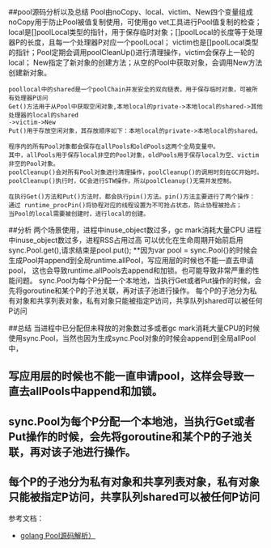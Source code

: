 ##pool源码分析以及总结
    Pool由noCopy、local、victim、New四个变量组成
    noCopy用于防止Pool被值复制使用，可使用go vet工具进行Pool值复制的检查；
    local是[]poolLocal类型的指针，用于保存临时对象；[]poolLocal的长度等于处理器P的长度，且每一个处理器P对应一个poolLocal；
    victim也是[]poolLocal类型的指针；Pool定期会调用poolCleanUp()进行清理操作，victim会保存上一轮的local；
    New指定了新对象的创建方法；从空的Pool中获取对象，会调用New方法创建新对象。

    poollocal中的shared是一个poolChain并发安全的双向链表，用于保存临时对象，可被所有处理器P访问
    Get()方法用于从Pool中获取空闲对象,本地local的private->本地local的shared->其他处理器的local的shared
    ->victim->New
    Put()用于存放空闲对象，其存放顺序如下：本地local的private->本地local的shared。

    程序内的所有Pool对象都会保存在allPools和oldPools这两个全局变量中。
    其中，allPools用于保存local非空的Pool对象，oldPools用于保存local为空、victim非空的Pool对象。
    poolCleanup()会对所有Pool对象进行清理操作，poolCleanup()的调用时刻在GC开始时。
    poolCleanup()执行时，GC会进行STW操作，所以poolCleanup()无需并发控制。

    在执行Get()方法和Put()方法时，都会执行pin()方法。pin()方法主要进行了两个操作：
    通过 runtime_procPin()将协程对应的线程设置为不可抢占状态，防止协程被抢占；
    当Pool的local需要被创建时，进行local的创建。

##分析
    两个场景使用，进程中inuse_object数过多，gc mark消耗大量CPU
    进程中inuse_object数过多，进程RSS占用过高
    可以优化在生命周期开始前启用sync.Pool.get(),请求结束是pool.put();
    **因为var pool = sync.Pool{}的时候会生成Pool并append到全局runtime.allPool，写应用层的时候也不能一直去申请pool，
    这也会导致runtime.allPools去append和加锁。也可能导致非常严重的性能问题。
    sync.Pool为每个P分配一个本地池，当执行Get或者Put操作的时候，会先将goroutine和某个P的子池关联，再对该子池进行操作。
    每个P的子池分为私有对象和共享列表对象，私有对象只能被指定P访问，共享队列shared可以被任何P访问

##总结 当进程中已分配但未释放的对象数过多或者gc mark消耗大量CPU的时候使用sync.Pool，当然也因为生成sync.Pool对象的时候会append到全局allPool中，
##    写应用层的时候也不能一直申请pool，这样会导致一直去allPools中append和加锁。
##    sync.Pool为每个P分配一个本地池，当执行Get或者Put操作的时候，会先将goroutine和某个P的子池关联，再对该子池进行操作。
##    每个P的子池分为私有对象和共享列表对象，私有对象只能被指定P访问，共享队列shared可以被任何P访问


参考文档：
- [golang Pool源码解析）](https://juejin.cn/post/6966018400430587935)

 


